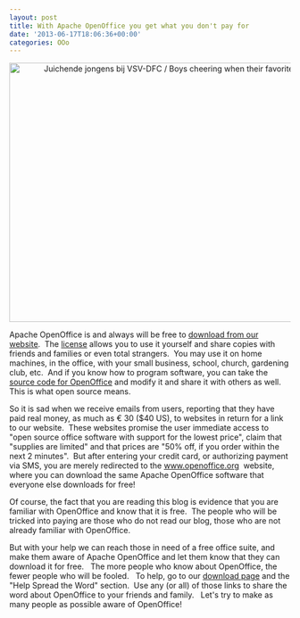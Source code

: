```yaml
---
layout: post
title: With Apache OpenOffice you get what you don't pay for
date: '2013-06-17T18:06:36+00:00'
categories: OOo
---
```

<div align="center"><a title="Juichende jongens bij VSV-DFC / Boys cheering when their  favorite team scores by Nationaal Archief, on Flickr" href="http://www.flickr.com/photos/nationaalarchief/4681460753/"><img width="640" height="465" alt="Juichende jongens bij VSV-DFC / Boys cheering when their  favorite team scores" src="http://farm2.staticflickr.com/1277/4681460753_2245d340c8_z.jpg" /></a></div> 
  <p> </p> 
  <p>

Apache OpenOffice is and always will be free to <a href="http://www.openoffice.org/download/">download from our website</a>.&nbsp; The <a href="http://www.apache.org/licenses/LICENSE-2.0.html">license</a> allows you to use it yourself and share copies with friends and families or even total strangers.&nbsp; You may use it on home machines, in the office, with your small business, school, church, gardening club, etc.&nbsp; And if you know how to program software, you can take the <a href="http://openoffice.apache.org/source.html">source code for OpenOffice</a> and modify it and share it with others as well.&nbsp; This is what open source means.</p> 
  <p>So it is sad when we receive emails from users, reporting that they have paid real money, as much as <span class="TPayTextSmall">€ 30 ($40 US), to websites in return for a link to our website.&nbsp; These websites promise the user immediate access to &quot;open source office software with support for the lowest price&quot;, claim that &quot;supplies are limited&quot; and that prices are &quot;50% off, if you order within the next 2 minutes&quot;.&nbsp; But after entering your credit card, or authorizing payment via SMS, you are merely redirected to the <a href="http://www.openoffice.org">www.openoffice.org</a>&nbsp; website, where you can download the same Apache OpenOffice software that everyone else downloads for free!</span></p> 
  <p>Of course, the fact that you are reading this blog is evidence that you are familiar with OpenOffice and know that it is free.&nbsp; The people who will be tricked into paying are those who do not read our blog, those who are not already familiar with OpenOffice.&nbsp; </p> 
  <p>But with your help we can reach those in need of a free office suite, and make them aware of Apache OpenOffice and let them know that they can download it for free.&nbsp;&nbsp; The more people who know about OpenOffice, the fewer people who will be fooled.&nbsp;&nbsp; To help, go to our <a href="http://www.openoffice.org/download/">download page</a> and the &quot;Help Spread the Word&quot; section.&nbsp; Use any (or all) of those links to share the word about OpenOffice to your friends and family.&nbsp;&nbsp; Let's try to make as many people as possible aware of OpenOffice!</p>
